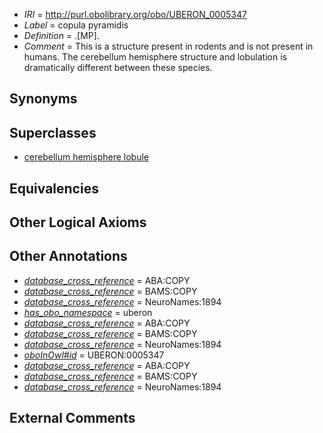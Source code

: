  * *IRI* = http://purl.obolibrary.org/obo/UBERON_0005347
 * *Label* = copula pyramidis
 * *Definition* = .[MP].
 * *Comment* = This is a structure present in rodents and is not present in humans. The cerebellum hemisphere structure and lobulation is dramatically different between these species.

## Synonyms


## Superclasses

 * [cerebellum hemisphere lobule](../../UBERON/03/UBERON_0004003.md)

## Equivalencies


## Other Logical Axioms


## Other Annotations

 * *[database_cross_reference](../../ef/oboInOwl#hasDbXref.md)* = ABA:COPY
 * *[database_cross_reference](../../ef/oboInOwl#hasDbXref.md)* = BAMS:COPY
 * *[database_cross_reference](../../ef/oboInOwl#hasDbXref.md)* = NeuroNames:1894
 * *[has_obo_namespace](../../ce/oboInOwl#hasOBONamespace.md)* = uberon
 * *[database_cross_reference](../../ef/oboInOwl#hasDbXref.md)* = ABA:COPY
 * *[database_cross_reference](../../ef/oboInOwl#hasDbXref.md)* = BAMS:COPY
 * *[database_cross_reference](../../ef/oboInOwl#hasDbXref.md)* = NeuroNames:1894
 * *[oboInOwl#id](../../id/oboInOwl#id.md)* = UBERON:0005347
 * *[database_cross_reference](../../ef/oboInOwl#hasDbXref.md)* = ABA:COPY
 * *[database_cross_reference](../../ef/oboInOwl#hasDbXref.md)* = BAMS:COPY
 * *[database_cross_reference](../../ef/oboInOwl#hasDbXref.md)* = NeuroNames:1894

## External Comments

